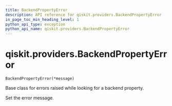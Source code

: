 ```yaml
---
title: BackendPropertyError
description: API reference for qiskit.providers.BackendPropertyError
in_page_toc_min_heading_level: 1
python_api_type: exception
python_api_name: qiskit.providers.BackendPropertyError
---
```


<span id="qiskit-providers-backendpropertyerror" />

# qiskit.providers.BackendPropertyError

<span id="qiskit.providers.BackendPropertyError" />

`BackendPropertyError(*message)`

Base class for errors raised while looking for a backend property.

Set the error message.


